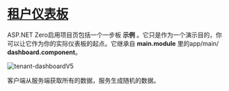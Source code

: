 # [租户仪表板](https://docs.aspnetzero.com/en/aspnet-core-angular/latest/Features-Angular-Tenant-Dashboard)

ASP.NET Zero启用项目页包括一个一步板 **示例** 。它只是作为一个演示目的，你可以让它作为你的实际仪表板的起点。它继承自 **main.module** 里的app/main/ **dashboard.component**。

![tenant-dashboardV5](/images/aspnetzero/tenant-dashboardV5.png)

客户端从服务端获取所有的数据，服务生成随机的数据。
